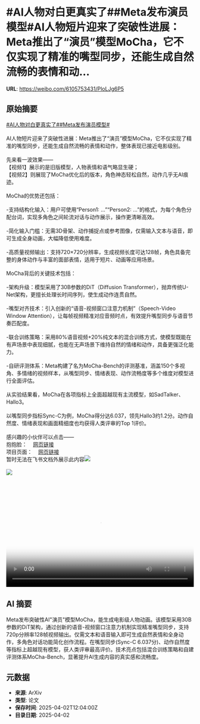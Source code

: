 # #AI人物对白更真实了##Meta发布演员模型#AI人物短片迎来了突破性进展：Meta推出了“演员”模型MoCha，它不仅实现了精准的嘴型同步，还能生成自然流畅的表情和动...

**URL**: https://weibo.com/6105753431/PloLJg6P5

## 原始摘要

<a href="https://m.weibo.cn/search?containerid=231522type%3D1%26t%3D10%26q%3D%23AI%E4%BA%BA%E7%89%A9%E5%AF%B9%E7%99%BD%E6%9B%B4%E7%9C%9F%E5%AE%9E%E4%BA%86%23&amp;extparam=%23AI%E4%BA%BA%E7%89%A9%E5%AF%B9%E7%99%BD%E6%9B%B4%E7%9C%9F%E5%AE%9E%E4%BA%86%23" data-hide=""><span class="surl-text">#AI人物对白更真实了#</span></a><a href="https://m.weibo.cn/search?containerid=231522type%3D1%26t%3D10%26q%3D%23Meta%E5%8F%91%E5%B8%83%E6%BC%94%E5%91%98%E6%A8%A1%E5%9E%8B%23&amp;extparam=%23Meta%E5%8F%91%E5%B8%83%E6%BC%94%E5%91%98%E6%A8%A1%E5%9E%8B%23" data-hide=""><span class="surl-text">#Meta发布演员模型#</span></a><br><br>AI人物短片迎来了突破性进展：Meta推出了“演员”模型MoCha，它不仅实现了精准的嘴型同步，还能生成自然流畅的表情和动作，整体表现已接近电影级别。<br><br>先来看一波效果——<br>【视频1】展示的是旧版模型，人物表情和语气略显生硬；<br>【视频2】则展现了MoCha优化后的版本，角色神态轻松自然，动作几乎无AI痕迹。<br><br>MoCha的优势还包括：<br><br>-支持结构化输入：用户可使用“Person1: …”“Person2: …”的格式，为每个角色分配台词，实现多角色之间轮流对话与动作展示，操作更清晰高效。<br><br>-简化输入门槛：无需3D骨架、动作捕捉点或参考图像，仅需输入文本与语音，即可生成全身动画，大幅降低使用难度。<br><br>-高质量视频输出：支持720×720分辨率，生成视频长度可达128帧，角色具备完整的身体动作与丰富的面部表情，适用于短片、动画等应用场景。<br><br>MoCha背后的关键技术包括：<br><br>-架构升级：模型采用了30B参数的DiT（Diffusion Transformer），抛弃传统U-Net架构，更擅长处理长时间序列，使生成动作连贯自然。<br><br>-嘴型对齐技术：引入创新的“语音-视频窗口注意力机制”（Speech-Video Window Attention），让每帧视频精准对应音频时点，有效提升嘴型同步与语音节奏匹配度。<br><br>-联合训练策略：采用80%语音视频+20%纯文本的混合训练方式，使模型既能在有声场景中表现细腻，也能在无声场景下维持自然的情绪和动作，具备更强泛化能力。<br><br>-自研评测体系：Meta构建了名为MoCha-Bench的评测基准，涵盖150个多视角、多情绪的视频样本，从嘴型同步、情绪表现、动作流畅度等多个维度对模型进行全面评估。<br><br>从实验结果看，MoCha在各项指标上全面超越现有主流模型，如SadTalker、Hallo3。<br><br>以嘴型同步指标Sync-C为例，MoCha得分达6.037，领先Hallo3约1.2分。动作自然度、情绪表现和画面精细度也均获得人类评审的Top 1评价。<br><br>感兴趣的小伙伴可以点击——<br>抱抱脸：<a href="https://weibo.cn/sinaurl?u=https%3A%2F%2Fhuggingface.co%2Fpapers%2F2503.23307" data-hide=""><span class="url-icon"><img style="width: 1rem;height: 1rem" src="https://h5.sinaimg.cn/upload/2015/09/25/3/timeline_card_small_web_default.png" referrerpolicy="no-referrer"></span><span class="surl-text">网页链接</span></a><br>项目页面：<a href="https://weibo.cn/sinaurl?u=https%3A%2F%2Fcongwei1230.github.io%2FMoCha%2F" data-hide=""><span class="url-icon"><img style="width: 1rem;height: 1rem" src="https://h5.sinaimg.cn/upload/2015/09/25/3/timeline_card_small_web_default.png" referrerpolicy="no-referrer"></span><span class="surl-text">网页链接</span></a><br>暂时无法在飞书文档外展示此内容<img style="" src="https://tvax1.sinaimg.cn/large/006Fd7o3ly1i02hdud1ywj310y0k0751.jpg" referrerpolicy="no-referrer"><br><br><img style="" src="https://tvax3.sinaimg.cn/large/006Fd7o3ly1i02hdvdn9dj310y0k0wff.jpg" referrerpolicy="no-referrer"><br><br><br clear="both"><div style="clear: both"></div><video controls="controls" poster="https://tvax2.sinaimg.cn/orj480/006Fd7o3ly1i02hdug4l4j310y0k0751.jpg" style="width: 100%"><source src="https://f.video.weibocdn.com/o0/NmoinWNylx08n9MKvrtS01041200oiZw0E010.mp4?label=mp4_720p&amp;template=1330x720.25.0&amp;ori=0&amp;ps=1CwnkDw1GXwCQx&amp;Expires=1743598968&amp;ssig=jQCp1lZoEi&amp;KID=unistore,video"><source src="https://f.video.weibocdn.com/o0/KrxfHfzxlx08n9MIaKSk01041200cCnp0E010.mp4?label=mp4_hd&amp;template=884x480.25.0&amp;ori=0&amp;ps=1CwnkDw1GXwCQx&amp;Expires=1743598968&amp;ssig=Ctk3NaLHkQ&amp;KID=unistore,video"><source src="https://f.video.weibocdn.com/o0/akBaUhialx08n9MHVXVS010412008tA40E010.mp4?label=mp4_ld&amp;template=664x360.25.0&amp;ori=0&amp;ps=1CwnkDw1GXwCQx&amp;Expires=1743598968&amp;ssig=GEDLSXHP5h&amp;KID=unistore,video"><p>视频无法显示，请前往<a href="https://video.weibo.com/show?fid=1034%3A5151000152178711" target="_blank" rel="noopener noreferrer">微博视频</a>观看。</p></video>

## AI 摘要

Meta发布突破性AI"演员"模型MoCha，能生成电影级人物动画。该模型采用30B参数的DiT架构，通过创新的语音-视频窗口注意力机制实现精准嘴型同步，支持720p分辨率128帧视频输出。仅需文本和语音输入即可生成自然表情和全身动作，多角色对话功能简化创作流程。在嘴型同步(Sync-C 6.037分)、动作自然度等指标上超越现有模型，获人类评审最高评价。技术亮点包括混合训练策略和自建评测体系MoCha-Bench，显著提升AI生成内容的真实感和流畅度。

## 元数据

- **来源**: ArXiv
- **类型**: 论文
- **保存时间**: 2025-04-02T12:04:00Z
- **目录日期**: 2025-04-02
